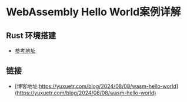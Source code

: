 # WebAssembly Hello World案例详解

## Rust 环境搭建

- [参考地址](https://github.com/yuxuetr/rust-template)

## 链接
- [博客地址:https://yuxuetr.com/blog/2024/08/08/wasm-hello-world](https://yuxuetr.com/blog/2024/08/08/wasm-hello-world)
